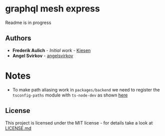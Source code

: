# graphql mesh express

Readme is in progress

## Authors

- **Frederik Aulich** - _Initial work_ - [Kiesen](https://github.com/Kiesen)
- **Angel Svirkov** - [angelsvirkov](https://github.com/angelsvirkov)

# Notes

- To make path aliasing work in `packages/backend` we need to register the `tsconfig-paths` module with `ts-node-dev` as shown [here](https://github.com/wclr/ts-node-dev/issues/95#issuecomment-743435649)

## License

This project is licensed under the MIT license - for details take a look at [LICENSE.md](LICENSE.md)
